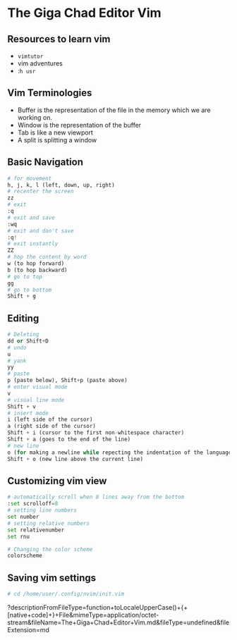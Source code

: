 # The Giga Chad Editor Vim

## Resources to learn vim

- `vimtutor`
- vim adventures
- :`h usr`

## Vim Terminologies

- Buffer is the representation of the file in the memory which we are working on.
- Window is the representation of the buffer
- Tab is like a new viewport
- A split is splitting a window

## Basic Navigation

```python
# for movement
h, j, k, l (left, down, up, right)
# recenter the screen
zz
# exit
:q
# exit and save
:wq
# exit and don't save
:q!
# exit instantly
ZZ
# hop the content by word
w (to hop forward)
b (to hop backward)
# go to top
gg
# go to bottom
Shift + g
```

## Editing

```python
# Deleting
dd or Shift+D
# undo
u
# yank
yy
# paste
p (paste below), Shift+p (paste above)
# enter visual mode
v
# visual line mode
Shift + v
# insert mode
i (left side of the cursor)
a (right side of the cursor)
Shift + i (cursor to the first non-whitespace character)
Shift + a (goes to the end of the line)
# new line
o (for making a newline while repecting the indentation of the language)
Shift + o (new line above the current line)
```

## Customizing vim view

```python
# automatically scroll when 8 lines away from the bottom
:set scrolloff=8
# setting line numbers
set number
# setting relative numbers
set relativenumber
set rnu

# Changing the color scheme
colorscheme
```

## Saving vim settings

```python
# cd /home/user/.config/nvim/init.vim
```

?descriptionFromFileType=function+toLocaleUpperCase()+{+[native+code]+}+File&mimeType=application/octet-stream&fileName=The+Giga+Chad+Editor+Vim.md&fileType=undefined&fileExtension=md